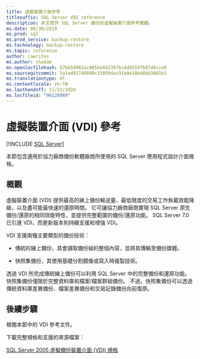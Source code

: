 ```yaml
---
title: 虛擬裝置介面參考
titlesuffix: SQL Server VDI reference
description: 本文提供 SQL Server 備份的虛擬裝置介面參考概觀。
ms.date: 08/30/2019
ms.prod: sql
ms.prod_service: backup-restore
ms.technology: backup-restore
ms.topic: reference
author: cawrites
ms.author: chadam
ms.openlocfilehash: 67bb50962ac085ba9d2397bcddd5597b87d0cce8
ms.sourcegitcommit: 5a1ed81749800c33059dac91b0e18bd8bb3081b1
ms.translationtype: HT
ms.contentlocale: zh-TW
ms.lasthandoff: 11/23/2020
ms.locfileid: "96128889"
---
```

# <a name="virtual-device-interface-vdi-reference"></a>虛擬裝置介面 (VDI) 參考

[!INCLUDE [SQL Server](../../../includes/applies-to-version/sqlserver.md)]

本節包含適用於協力廠商備份軟體廠商所使用的 SQL Server 應用程式設計介面規格。

## <a name="overview"></a>概觀

虛擬裝置介面 (VDI) 提供最高的線上備份輸送量、最低限度的交易工作負載效能降級，以及盡可能最快速的還原時間。 它可讓協力廠商廠商實現 SQL Server 原生備份/還原的相同效能特性，並提供完整範圍的備份/還原功能。 SQL Server 7.0 已引進 VDI，而更新版本則持續支援和增強 VDI。

VDI 支援兩種主要類型的備份技術：

- 傳統的線上備份，其會讀取備份組的整個內容，並將其傳輸至備份媒體。

- 快照集備份，其使用基礎分割鏡像或寫入時複製技術。

透過 VDI 所完成傳統線上備份可以利用 SQL Server 中的完整備份和還原功能。 快照集備份僅限於完整資料庫和檔案/檔案群組備份。 不過，快照集備份可以透過傳統資料庫差異備份、檔案差異備份和交易記錄備份向前復原。

## <a name="next-steps"></a>後續步驟

檢閱本節中的 VDI 參考文件。

下載完整規格和支援的來源檔案：

[SQL Server 2005 虛擬備份裝置介面 (VDI) 規格](https://www.microsoft.com/download/details.aspx?id=17282)